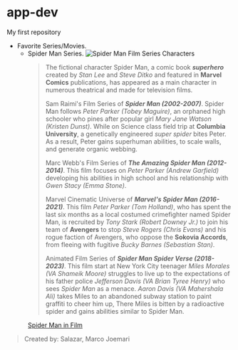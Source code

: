 # app-dev
My first repository
- Favorite Series/Movies.
  - Spider Man Series.
     ![Spider Man Film Series Characters](https://images.thedirect.com/media/article_full/spider-man-characters-0.jpg)
     > The fictional character Spider Man, a comic book ***superhero*** created by *Stan Lee* and *Steve Ditko* and featured in **Marvel Comics** publications, has appeared as a main character in numerous theatrical and made for television films.
     > 
     > Sam Raimi's Film Series of ***Spider Man (2002-2007)***. Spider Man follows *Peter Parker (Tobey Maguire)*, an orphaned high schooler who pines after popular girl *Mary Jane Watson (Kristen Dunst)*. While on Science class field trip at **Columbia University**, a genetically engineered *super spider* bites Peter. As a result, Peter gains superhuman abilities, to scale walls, and generate organic webbing.
     > 
     > Marc Webb's Film Series of ***The Amazing Spider Man (2012-2014)***. This film focuses on *Peter Parker (Andrew Garfield)* developing his abilities in high school and his relationship with *Gwen Stacy (Emma Stone)*.
     > 
     > Marvel Cinematic Universe of ***Marvel's Spider Man (2016-2021)***. This film *Peter Parker (Tom Holland)*, who has spent the last six months as a local costumed crimefighter named Spider Man, is recruited by *Tony Stark (Robert Downey Jr.)* to join his team of **Avengers** to stop *Steve Rogers (Chris Evans)* and his rogue faction of Avengers, who oppose the **Sokovia Accords**, from fleeing with fugitive *Bucky Barnes (Sebastian Stan)*.
     > 
     > Animated Film Series of ***Spider Man Spider Verse (2018-2023)***. This film start at New York City teenager *Miles Morales (VA Shameik Moore)* struggles to live up to the expectations of his father police *Jefferson Davis (VA Brian Tyree Henry)* who sees *Spider Man* as a menace. *Aaron Davis (VA Mahershala Ali)* takes Miles to an abandoned subway station to paint graffiti to cheer him up, There Miles is bitten by a radioactive spider and gains abilities similar to Spider Man.
     > 
     [Spider Man in Film](https://en.wikipedia.org/wiki/Spider-Man_in_film)
>
> Created by: Salazar, Marco Joemari
